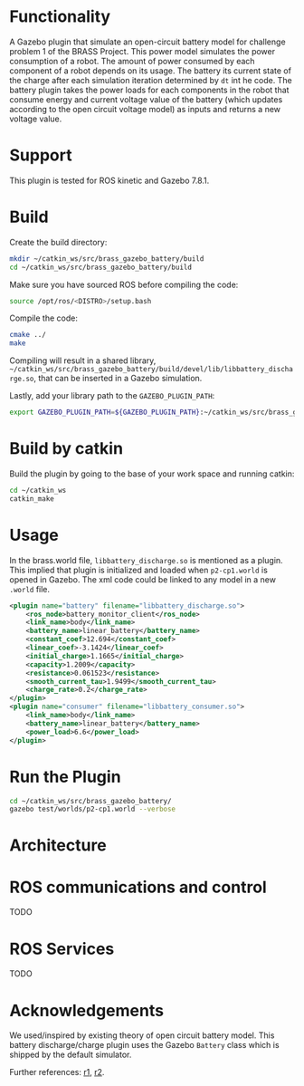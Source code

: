 # Functionality
A Gazebo plugin that simulate an open-circuit battery model for challenge problem 1 of the BRASS Project. This power model simulates the power consumption of a robot. The amount of power consumed by each component of a robot depends on its usage. The battery its current state of the charge after each simulation iteration determined by `dt` int he code. The battery plugin takes the power loads for each components in the robot that consume energy and current voltage value of the battery (which updates according to the open circuit voltage model) as inputs and returns a new voltage value.



# Support
This plugin is tested for ROS kinetic and Gazebo 7.8.1.

# Build
Create the build directory:
```bash
mkdir ~/catkin_ws/src/brass_gazebo_battery/build
cd ~/catkin_ws/src/brass_gazebo_battery/build
```

Make sure you have sourced ROS before compiling the code:
```bash
source /opt/ros/<DISTRO>/setup.bash
```

Compile the code:
```bash
cmake ../
make    
```

Compiling will result in a shared library, `~/catkin_ws/src/brass_gazebo_battery/build/devel/lib/libbattery_discharge.so`, that can be inserted in a Gazebo simulation.

Lastly, add your library path to the `GAZEBO_PLUGIN_PATH`:
```bash
export GAZEBO_PLUGIN_PATH=${GAZEBO_PLUGIN_PATH}:~/catkin_ws/src/brass_gazebo_battery/build/devel/lib
```

# Build by catkin
Build the plugin by going to the base of your work space and running catkin:
```bash
cd ~/catkin_ws
catkin_make
```

# Usage

In the brass.world file, `libbattery_discharge.so` is mentioned as a plugin. 
This implied that plugin is initialized and loaded when `p2-cp1.world` is opened in Gazebo. 
The xml code could be linked to any model in a new `.world` file.
```xml
<plugin name="battery" filename="libbattery_discharge.so">
    <ros_node>battery_monitor_client</ros_node>
    <link_name>body</link_name>
    <battery_name>linear_battery</battery_name>
    <constant_coef>12.694</constant_coef>
    <linear_coef>-3.1424</linear_coef>
    <initial_charge>1.1665</initial_charge>
    <capacity>1.2009</capacity>
    <resistance>0.061523</resistance>
    <smooth_current_tau>1.9499</smooth_current_tau>
    <charge_rate>0.2</charge_rate>
</plugin>
<plugin name="consumer" filename="libbattery_consumer.so">
    <link_name>body</link_name>
    <battery_name>linear_battery</battery_name>
    <power_load>6.6</power_load>
</plugin>
```

# Run the Plugin
```bash
cd ~/catkin_ws/src/brass_gazebo_battery/
gazebo test/worlds/p2-cp1.world --verbose
```

# Architecture


# ROS communications and control
TODO

# ROS Services
TODO

# Acknowledgements
We used/inspired by existing theory of open circuit battery model. This battery discharge/charge plugin uses the Gazebo `Battery` class which is shipped by the default simulator.


Further references: [r1](http://security.livewatch.com/forum-ref/ohms-law-calculator), [r2](http://batteriesbyfisher.com/determining-charge-time).
